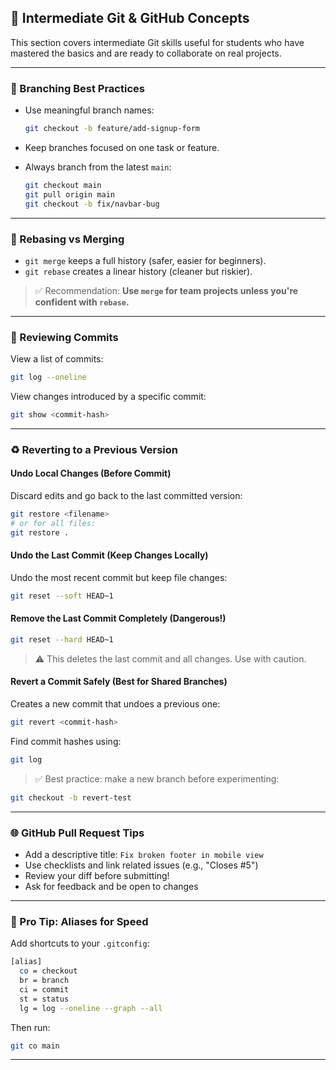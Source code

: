 ## 🚀 Intermediate Git & GitHub Concepts

This section covers intermediate Git skills useful for students who have mastered the basics and are ready to collaborate on real projects.

---

### 🧪 Branching Best Practices

- Use meaningful branch names:
  ```bash
  git checkout -b feature/add-signup-form
  ```

- Keep branches focused on one task or feature.

- Always branch from the latest `main`:
  ```bash
  git checkout main
  git pull origin main
  git checkout -b fix/navbar-bug
  ```

---

### 🔁 Rebasing vs Merging

- `git merge` keeps a full history (safer, easier for beginners).
- `git rebase` creates a linear history (cleaner but riskier).

> ✅ Recommendation: **Use `merge` for team projects unless you're confident with `rebase`.**

---

### 👀 Reviewing Commits

View a list of commits:
```bash
git log --oneline
```

View changes introduced by a specific commit:
```bash
git show <commit-hash>
```

---

### ♻️ Reverting to a Previous Version

#### Undo Local Changes (Before Commit)
Discard edits and go back to the last committed version:
```bash
git restore <filename>
# or for all files:
git restore .
```

#### Undo the Last Commit (Keep Changes Locally)
Undo the most recent commit but keep file changes:
```bash
git reset --soft HEAD~1
```

#### Remove the Last Commit Completely (Dangerous!)
```bash
git reset --hard HEAD~1
```
> ⚠️ This deletes the last commit and all changes. Use with caution.

#### Revert a Commit Safely (Best for Shared Branches)
Creates a new commit that undoes a previous one:
```bash
git revert <commit-hash>
```
Find commit hashes using:
```bash
git log
```

> ✅ Best practice: make a new branch before experimenting:
```bash
git checkout -b revert-test
```

---

### 🌐 GitHub Pull Request Tips

- Add a descriptive title: `Fix broken footer in mobile view`
- Use checklists and link related issues (e.g., "Closes #5")
- Review your diff before submitting!
- Ask for feedback and be open to changes

---

### 🧠 Pro Tip: Aliases for Speed

Add shortcuts to your `.gitconfig`:
```bash
[alias]
  co = checkout
  br = branch
  ci = commit
  st = status
  lg = log --oneline --graph --all
```
Then run:
```bash
git co main
```

---



